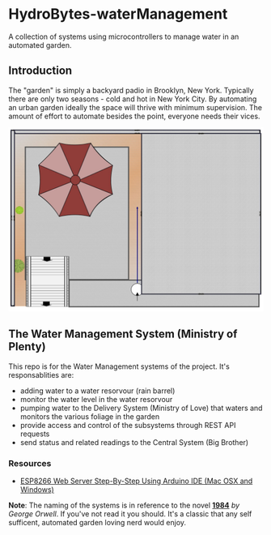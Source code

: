 # HydroBytes-waterManagement
A collection of systems using microcontrollers to manage water in an automated garden.

## Introduction

The "garden" is simply a backyard padio in Brooklyn, New York. Typically there are only two seasons - cold and hot in New York City. By automating an urban garden ideally the space will thrive with minimum supervision. The amount of effort to automate besides the point, everyone needs their vices.

![Garden Layout](https://raw.githubusercontent.com/deezone/HydroBytes-waterManagement/master/resources/HydroBytes-38-74-Garden.jpg)

## The Water Management System (Ministry of Plenty)

This repo is for the Water Management systems of the project. It's responsablities are:
- adding water to a water resorvour (rain barrel)
- monitor the water level in the water resorvour
- pumping water to the Delivery System (Ministry of Love) that waters and monitors the various foliage in the garden
- provide access and control of the subsystems through REST API requests
- send status and related readings to the Central System (Big Brother)


### Resources
- [ESP8266 Web Server Step-By-Step Using Arduino IDE (Mac OSX and Windows)](https://www.youtube.com/watch?v=m2fEXhl70OY)

**Note**: The naming of the systems is in reference to the novel **[1984](https://en.wikipedia.org/wiki/Nineteen_Eighty-Four)** *by George Orwell*. If you've not read it you should. It's a classic that any self sufficent, automated garden loving nerd would enjoy.